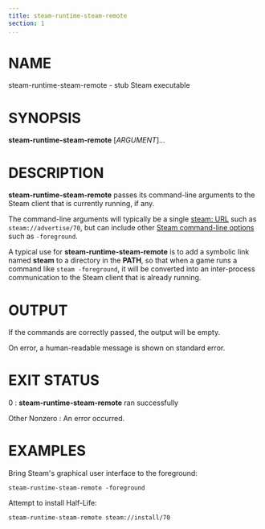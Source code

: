 ```yaml
---
title: steam-runtime-steam-remote
section: 1
...
```


<!-- This document:
Copyright 2021 Collabora Ltd.
SPDX-License-Identifier: MIT
-->

# NAME

steam-runtime-steam-remote - stub Steam executable

# SYNOPSIS

**steam-runtime-steam-remote** [*ARGUMENT*]...

# DESCRIPTION

**steam-runtime-steam-remote** passes its command-line arguments
to the Steam client that is currently running, if any.

The command-line arguments will typically be a single
[steam: URL](https://developer.valvesoftware.com/wiki/Steam_browser_protocol)
such as `steam://advertise/70`, but can include other
[Steam command-line options](https://developer.valvesoftware.com/wiki/Command_Line_Options#Steam_.28Windows.29)
such as `-foreground`.

A typical use for **steam-runtime-steam-remote** is to add a symbolic
link named **steam** to a directory in the **PATH**, so that when a
game runs a command like `steam -foreground`, it will be converted into
an inter-process communication to the Steam client that is already running.

# OUTPUT

If the commands are correctly passed, the output will be empty.

On error, a human-readable message is shown on standard error.

# EXIT STATUS

0
:   **steam-runtime-steam-remote** ran successfully

Other Nonzero
:   An error occurred.

# EXAMPLES

Bring Steam's graphical user interface to the foreground:

    steam-runtime-steam-remote -foreground

Attempt to install Half-Life:

    steam-runtime-steam-remote steam://install/70


<!-- vim:set sw=4 sts=4 et: -->
